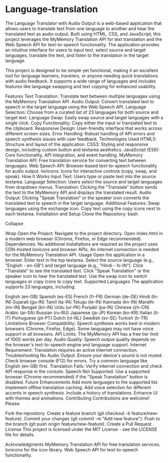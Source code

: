 # Language-translation
The Language Translator with Audio Output is a web-based application that allows users to translate text from one language to another and hear the translated text as audio output. Built using HTML, CSS, and JavaScript, this project leverages the MyMemory Translation API for text translation and the Web Speech API for text-to-speech functionality. The application provides an intuitive interface for users to input text, select source and target languages, translate the text, and listen to the translation in the target language.

This project is designed to be simple yet functional, making it an excellent tool for language learners, travelers, or anyone needing quick translations with audio feedback. It supports a wide range of languages and includes features like language swapping and text copying for enhanced usability.

Features
Text Translation: Translate text between multiple languages using the MyMemory Translation API.
Audio Output: Convert translated text to speech in the target language using the Web Speech API.
Language Selection: Choose from a curated list of 23 languages for both source and target text.
Language Swap: Easily swap source and target languages with a single click.
Copy Functionality: Copy either the input or translated text to the clipboard.
Responsive Design: User-friendly interface that works across different screen sizes.
Error Handling: Robust handling of API errors and speech synthesis issues with user feedback.
Technologies Used
HTML5: Structure and layout of the application.
CSS3: Styling and responsive design, including custom button and textarea aesthetics.
JavaScript (ES6): Core functionality, API integration, and event handling.
MyMemory Translation API: Free translation service for converting text between languages.
Web Speech API: Browser-based text-to-speech functionality for audio output.
Ionicons: Icons for interactive controls (copy, swap, and speak).
How It Works
Input Text: Users type or paste text into the source textarea.
Language Selection: Users select the source and target languages from dropdown menus.
Translation: Clicking the "Translate" button sends the text to the MyMemory API and displays the translated result.
Audio Output: Clicking "Speak Translation" or the speaker icon converts the translated text to speech in the target language.
Additional Features:
Swap languages using the exchange icon.
Copy text using the copy icons next to each textarea.
Installation and Setup
Clone the Repository:
bash

Collapse

Wrap
Open the Project:
Navigate to the project directory.
Open index.html in a modern web browser (Chrome, Firefox, or Edge recommended).
Dependencies:
No additional installations are required as the project uses CDN-hosted Ionicons and browser APIs.
An internet connection is needed for the MyMemory Translation API.
Usage
Open the application in a browser.
Enter text in the top textarea.
Select the source language (e.g., "English - en-GB") and target language (e.g., "Hindi - hi-IN").
Click "Translate" to see the translated text.
Click "Speak Translation" or the speaker icon to hear the translated text.
Use the swap icon to switch languages or copy icons to copy text.
Supported Languages
The application supports 23 languages, including:

English (en-GB)
Spanish (es-ES)
French (fr-FR)
German (de-DE)
Hindi (hi-IN)
Gujarati (gu-IN)
Tamil (ta-IN)
Telugu (te-IN)
Kannada (kn-IN)
Marathi (mr-IN)
Bengali (bn-IN)
Urdu (ur-PK)
Punjabi (pa-IN)
Chinese (zh-CN)
Arabic (ar-SA)
Russian (ru-RU)
Japanese (ja-JP)
Korean (ko-KR)
Italian (it-IT)
Portuguese (pt-PT)
Dutch (nl-NL)
Swedish (sv-SE)
Turkish (tr-TR)
Limitations
Browser Compatibility: Speech synthesis works best in modern browsers (Chrome, Firefox, Edge). Some languages may not have voice support in all browsers.
API Limits: The MyMemory API has a free tier limit of 1000 words per day.
Audio Quality: Speech output quality depends on the browser's text-to-speech engine and language support.
Internet Requirement: Translation requires an active internet connection.
Troubleshooting
No Audio Output:
Ensure your device's sound is not muted.
Check browser console (F12) for errors.
Try a common language like English (en-GB) first.
Translation Fails: Verify internet connection and check API response in the console.
Speech Not Supported: Use a supported browser (Chrome recommended) if the "Speak Translation" button is disabled.
Future Enhancements
Add more languages to the supported list.
Implement offline translation caching.
Add voice selection for different accents in speech synthesis.
Include a history of translations.
Enhance UI with themes and animations.
Contributing
Contributions are welcome! Please:

Fork the repository.
Create a feature branch (git checkout -b feature/new-feature).
Commit your changes (git commit -m "Add new feature").
Push to the branch (git push origin feature/new-feature).
Create a Pull Request.
License
This project is licensed under the MIT License - see the LICENSE file for details.

Acknowledgments
MyMemory Translation API for free translation services.
Ionicons for the icon library.
Web Speech API for text-to-speech functionality.
